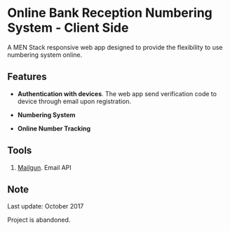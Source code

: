 # Online Bank Reception Numbering System - Client Side

A MEN Stack responsive web app designed to provide the flexibility to use numbering system online.

## Features

* **Authentication with devices**. The web app send verification code to device through email upon registration.

* **Numbering System**

* **Online Number Tracking**

## Tools

1. [Mailgun](https://www.mailgun.com/). Email API

## Note

Last update: October 2017

Project is abandoned.
